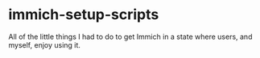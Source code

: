 # immich-setup-scripts
All of the little things I had to do to get Immich in a state where users, and myself, enjoy using it.
